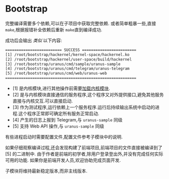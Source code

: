 # Bootstrap

完整编译需要多个依赖,可以在子项目中获取完整依赖.
或者简单粗暴一些,直接 `make`,根据报错补全依赖后重新 `make`直到编译成功.

成功后会输出 _类似_ 以下内容:

```txt
========================= SUCCESS ========================
[1] /root/bootstrap/hackernel/kernel-space/hackernel.ko
[2] /root/bootstrap/hackernel/user-space/build/hackernel
[3] /root/bootstrap/uranus/cmd/sample/uranus-sample
[4] /root/bootstrap/uranus/cmd/telegram/uranus-telegram
[5] /root/bootstrap/uranus/cmd/web/uranus-web
==========================================================
```

* [1] 是内核模块,进行其他操作前需要[加载内核模块](https://man.archlinux.org/man/insmod.8.en).
* [2] 是与内核模块直接通信的服务程序,这个程序又对外提供接口,避免其他服务直接与内核交互.可以直接启动.
* [3] 作为测试程序,运行依赖上一个服务程序.运行后持续输出系统中启动的进程.这个程序正常即可确定所有服务正常启动.
* [4] 产生的日志上报到 Telegram,与 `uranus-sample` 同级
* [5] 支持 Web API 操作,与 `uranus-sample` 同级

有些进程启动时需要配置文件,配置文件参考子模块中的说明.

如果仔细观察编译过程,还会发现构建了前端项目,前端项目的文件直接被编译到了 [5] 的二进制中.
由于作者是前端的初学者,除用户登录登出外,并没有完成任何实际可用的功能.
如果你是前端开发人员,欢迎协助完成页面开发.

子模块将维持最新稳定版本,而非主线版本.
